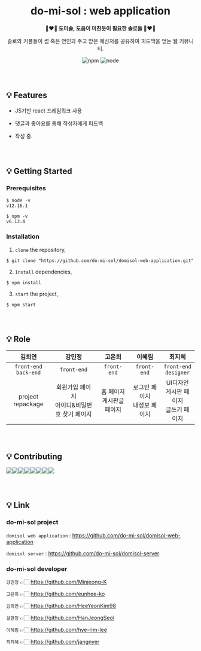 <h1 align="center">
  do-mi-sol : web application
</h1>

<div align="center">
  <strong>👩‍❤️‍👨 도미솔, 도움이 미친듯이 필요한 솔로들 👩‍❤️‍👨 </strong>
  <p></p>
  <p>솔로와 커플들이 썸 혹은 연인과 주고 받은 메신저를 공유하여 피드백을 얻는 웹 커뮤니티.</p>
</div>

<div align="center">
  <!-- NPM version -->
  <img src="https://img.shields.io/npm/v/npm" alt="npm"/>
  
  <!-- NODE version -->
  <img src="https://img.shields.io/node/v/passport" alt="node"/>
</div>

### <br/>
###

## 💡 Features
* JS기반 react 프레임워크 사용

* 댓글과 좋아요를 통해 작성자에게 피드백

* 작성 중.

### <br/>
###

## 💡 Getting Started

### Prerequisites

```
$ node -v
v12.16.1

$ npm -v
v6.13.4
```

### Installation
1. `clone` the repository,
```
$ git clone "https://github.com/do-mi-sol/domisol-web-application.git"
```

2. `Install` dependencies,
```
$ npm install
```       
3. `start` the project,
```
$ npm start
```

### <br/>
###

## 💡 Role
김희연|강민정|고은희|이혜림|최지혜     
:-------:|:-------:|:-------:|:-------:|:-------:
`front-end`<br/>`back-end`|`front-end`<br/>|`front-end`<br/>|`front-end`<br/>|`front-end`<br/>`designer`
project repackage<br/>|회원가입 페이지<br/>아이디&비밀번호 찾기 페이지|홈 페이지<br/>게시판글 페이지|로그인 페이지<br/> 내정보 페이지|UI디자인<br>게시판 페이지<br/>글쓰기 페이지|

### <br/>
###

## 💡 Contributing
[![](https://sourcerer.io/fame/HeeYeonKim98/do-mi-sol/domisol-web-application/images/0)](https://sourcerer.io/fame/HeeYeonKim98/do-mi-sol/domisol-web-application/links/0)[![](https://sourcerer.io/fame/HeeYeonKim98/do-mi-sol/domisol-web-application/images/1)](https://sourcerer.io/fame/HeeYeonKim98/do-mi-sol/domisol-web-application/links/1)[![](https://sourcerer.io/fame/HeeYeonKim98/do-mi-sol/domisol-web-application/images/2)](https://sourcerer.io/fame/HeeYeonKim98/do-mi-sol/domisol-web-application/links/2)[![](https://sourcerer.io/fame/HeeYeonKim98/do-mi-sol/domisol-web-application/images/3)](https://sourcerer.io/fame/HeeYeonKim98/do-mi-sol/domisol-web-application/links/3)[![](https://sourcerer.io/fame/HeeYeonKim98/do-mi-sol/domisol-web-application/images/4)](https://sourcerer.io/fame/HeeYeonKim98/do-mi-sol/domisol-web-application/links/4)[![](https://sourcerer.io/fame/HeeYeonKim98/do-mi-sol/domisol-web-application/images/5)](https://sourcerer.io/fame/HeeYeonKim98/do-mi-sol/domisol-web-application/links/5)[![](https://sourcerer.io/fame/HeeYeonKim98/do-mi-sol/domisol-web-application/images/6)](https://sourcerer.io/fame/HeeYeonKim98/do-mi-sol/domisol-web-application/links/6)[![](https://sourcerer.io/fame/HeeYeonKim98/do-mi-sol/domisol-web-application/images/7)](https://sourcerer.io/fame/HeeYeonKim98/do-mi-sol/domisol-web-application/links/7)

### <br/>
###

## 💡 Link
### do-mi-sol project

`domisol web application` :  <https://github.com/do-mi-sol/domisol-web-application>

`domisol server` : <https://github.com/do-mi-sol/domisol-server>

### do-mi-sol developer

`강민정` 👉🏻 <https://github.com/Minjeong-K>

`고은희` 👉🏻 <https://github.com/eunhee-ko>

`김희연` 👉🏻 <https://github.com/HeeYeonKim98>

`설한정` 👉🏻 <https://github.com/HanJeongSeol>

`이헤림` 👉🏻 <https://github.com/hye-rim-lee>

`최지혜` 👉🏻 <https://github.com/jangnyer>
